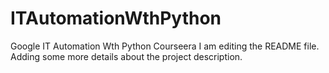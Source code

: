 # ITAutomationWthPython
Google IT Automation Wth Python Courseera
I am editing the README file. Adding some more details about the project description.
